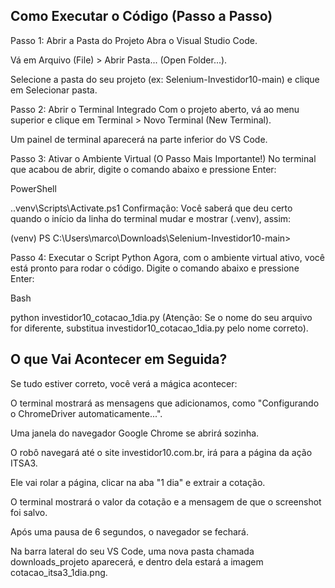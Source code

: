 ## Como Executar o Código (Passo a Passo)
Passo 1: Abrir a Pasta do Projeto
Abra o Visual Studio Code.

Vá em Arquivo (File) > Abrir Pasta... (Open Folder...).

Selecione a pasta do seu projeto (ex: Selenium-Investidor10-main) e clique em Selecionar pasta.

Passo 2: Abrir o Terminal Integrado
Com o projeto aberto, vá ao menu superior e clique em Terminal > Novo Terminal (New Terminal).

Um painel de terminal aparecerá na parte inferior do VS Code.

Passo 3: Ativar o Ambiente Virtual (O Passo Mais Importante!)
No terminal que acabou de abrir, digite o comando abaixo e pressione Enter:

PowerShell

.\.venv\Scripts\Activate.ps1
Confirmação: Você saberá que deu certo quando o início da linha do terminal mudar e mostrar (.venv), assim:

(venv) PS C:\Users\marco\Downloads\Selenium-Investidor10-main>

Passo 4: Executar o Script Python
Agora, com o ambiente virtual ativo, você está pronto para rodar o código. Digite o comando abaixo e pressione Enter:

Bash

python investidor10_cotacao_1dia.py
(Atenção: Se o nome do seu arquivo for diferente, substitua investidor10_cotacao_1dia.py pelo nome correto).

## O que Vai Acontecer em Seguida?
Se tudo estiver correto, você verá a mágica acontecer:

O terminal mostrará as mensagens que adicionamos, como "Configurando o ChromeDriver automaticamente...".

Uma janela do navegador Google Chrome se abrirá sozinha.

O robô navegará até o site investidor10.com.br, irá para a página da ação ITSA3.

Ele vai rolar a página, clicar na aba "1 dia" e extrair a cotação.

O terminal mostrará o valor da cotação e a mensagem de que o screenshot foi salvo.

Após uma pausa de 6 segundos, o navegador se fechará.

Na barra lateral do seu VS Code, uma nova pasta chamada downloads_projeto aparecerá, e dentro dela estará a imagem cotacao_itsa3_1dia.png.
